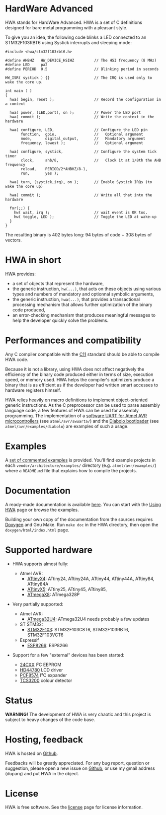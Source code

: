 
HardWare Advanced
=================

HWA stands for HardWare Advanced. HWA is a set of C definitions designed for
bare metal programming with a pleasant style.

To give you an idea, the following code blinks a LED connected to an
STM32F103RBT6 using Systick interrupts and sleeping mode:


    #include <hwa/stm32f103rbt6.h>
    
    #define AHBHZ   HW_DEVICE_HSIHZ         // The HSI frequency (8 MHz)
    #define LED     pa2
    #define PERIOD  0.5                     // Blinking period in seconds
    
    HW_ISR( systick ) {}                    // The IRQ is used only to wake the core up.
    
    int main ( )
    {
      hwa( begin, reset );                  // Record the configuration in a context
    
      hwa( power, (LED,port), on );         // Power the LED port
      hwa( commit );                        // Write the context in the hardware
    
      hwa( configure, LED,                  // Configure the LED pin
           function,  gpio,                 //   Optional argument
           mode,      digital_output,       //   Mandatory argument
           frequency, lowest );             //   Optional argument
    
      hwa( configure, systick,              // Configure the system tick timer
           clock,     ahb/8,                //   Clock it at 1/8th the AHB frequency
           reload,    PERIOD/2*AHBHZ/8-1,
           run,       yes );
    
      hwa( turn, (systick,irq), on );       // Enable Systick IRQs (to wake the core up)
    
      hwa( commit );                        // Write all that into the hardware
    
      for(;;) {
        hw( wait, irq );                    // wait event is OK too.
        hw( toggle, LED );                  // Toggle the LED at wake-up
      }
    }


The resulting binary is 402 bytes long: 94 bytes of code + 308 bytes of vectors.


HWA in short
============

HWA provides:

 * a set of objects that represent the hardware,
 * the generic instruction, `hw(...)`, that acts on these objects using
   various types and numbers of mandatory and optionnal symbolic arguments,
 * the generic instruction, `hwa(...)`, that provides a transactional processing
   mechanism that allows further optimization of the binary code produced,
 * an error-checking mechanism that produces meaningful messages to help the
   developer quickly solve the problems.


Performances and compatibility
==============================

Any C compiler compatible with the
[C11](https://en.wikipedia.org/wiki/C11_%28C_standard_revision%29) standard
should be able to compile HWA code.

Because it is not a library, using HWA does not affect negatively the efficiency
of the binary code produced either in terms of size, execution speed, or memory
used. HWA helps the compiler's optimizers produce a binary that is as efficient
as if the developer had written smart accesses to hardware registers himself.

HWA relies heavily on macro definitions to implement object-oriented generic
instructions. As the C preprocessor can be used to parse assembly language code,
a few features of HWA can be used for assembly programming. The implementation
of a [software UART for Atmel AVR microcontrollers](atmelavr_swuarta.html) (see
`atmel/avr/swuarta/`) and the [Diabolo bootloader](atmelavr_diabolo.html) (see
`atmel/avr/examples/diabolo`) are examples of such a usage.



Examples
========

A [set of commented examples](http://duparq.free.fr/hwa/examples.html) is
provided. You'll find example projects in each `vendor/architecture/examples/`
directory (e.g. `atmel/avr/examples/`) where a `README.md` file that explains
how to compile the projects.


Documentation
=============

A ready-made documentation is available
[here](http://duparq.free.fr/hwa/index.html). You can start with the [Using
HWA](http://duparq.free.fr/hwa/using.html) page or browse the examples.

Building your own copy of the documentation from the sources requires
[Doxygen](http://www.stack.nl/~dimitri/doxygen/) and Gnu Make. Run `make doc` in
the HWA directory, then open the `doxygen/html/index.html` page.


Supported hardware
==================

 * HWA supports almost fully:
   * Atmel AVR:
     * [ATtinyX4](http://duparq.free.fr/hwa/attinyx4.html): ATtiny24, ATtiny24A, ATtiny44, ATtiny44A, ATtiny84, ATtiny84A
     * [ATtinyX5](http://duparq.free.fr/hwa/attinyx5.html): ATtiny25, ATtiny45, ATtiny85,
     * [ATmegaX8](http://duparq.free.fr/hwa/atmegax8.html): ATmega328P

 * Very partially supported:
   * Atmel AVR:
     * [ATmega32U4](http://duparq.free.fr/hwa/atmegaxu4.html): ATmega32U4 needs probably a few updates
   * ST STM32:
     * [STM32F103](http://duparq.free.fr/hwa/stm32f103.html): STM32F103C8T6, STM32F103RBT6, STM32F103VCT6
   * Espressif
     * [ESP8266](http://duparq.free.fr/hwa/esp8266.html): ESP8266

 * Support for a few "external" devices has been started:
   * [24CXX](http://duparq.free.fr/hwa/_24cxx.html) I²C EEPROM
   * [HD44780](http://duparq.free.fr/hwa/hd44780.html) LCD driver
   * [PCF8574](http://duparq.free.fr/hwa/pcf8574.html) I²C expander
   * [TCS3200](http://duparq.free.fr/hwa/tcs3200.html) colour detector


Status
======

__WARNING!__ The development of HWA is very chaotic and this project is subject
to heavy changes of the code base.


Hosting, feedback
=================

HWA is hosted on [Github](http://github.com/duparq/hwa).

Feedbacks will be greatly appreciated. For any bug report, question or
suggestion, please open a new issue on [Github](http://github.com/duparq/hwa),
or use my gmail address (duparq) and put HWA in the object.


License
=======

HWA is free software. See the [license](http://duparq.free.fr/hwa/license.html) page for license information.

